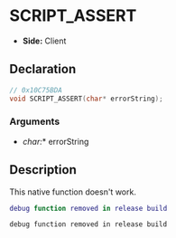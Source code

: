 # SCRIPT_ASSERT
- **Side:** Client

## Declaration
```cpp
// 0x10C75BDA
void SCRIPT_ASSERT(char* errorString);
```

### Arguments
- **char*:** errorString

## Description
This native function doesn't work.

```lua
debug function removed in release build
```

```squirrel
debug function removed in release build
```